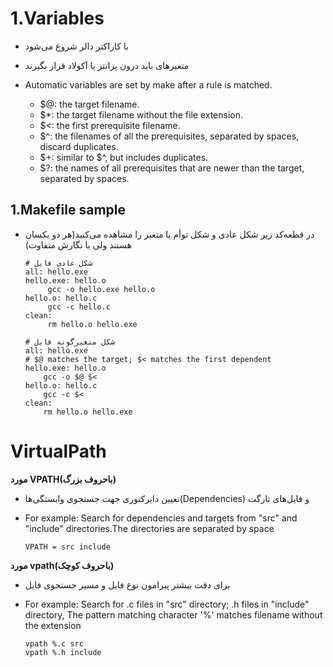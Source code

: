 # 1.Variables

* با کاراکتر دالر شروع می‌شود
* متغیرهای باید درون پرانتز یا آکولاد قرار بگیرند




* Automatic variables are set by make after a rule is matched.
    * $@: the target filename.
    * $*: the target filename without the file extension.
    * $<: the first prerequisite filename.
    * $^: the filenames of all the prerequisites, separated by spaces, discard duplicates.
    * $+: similar to $^, but includes duplicates.
    * $?: the names of all prerequisites that are newer than the target, separated by spaces.

## 1.Makefile sample

* در قطعه‌کد زیر شکل عادی و شکل توأم با متغیر را مشاهده می‌کنید(هر دو یکسان هستند ولی با نگارش متفاوت)

  ```shell
  # شکل عادی فایل
  all: hello.exe
  hello.exe: hello.o
       gcc -o hello.exe hello.o
  hello.o: hello.c
       gcc -c hello.c
  clean:
       rm hello.o hello.exe
  ```

  ```shell
  # شکل متغیرگونه فایل
  all: hello.exe
  # $@ matches the target; $< matches the first dependent
  hello.exe: hello.o
      gcc -o $@ $<
  hello.o: hello.c
      gcc -c $<
  clean:
      rm hello.o hello.exe
  ```

# VirtualPath

**مورد VPATH(باحروف بزرگ)**
* تعیین دایرکتوری جهت جستجوی وابستگی‌ها(Dependencies) و فایل‌های تارگت
* For example: Search for dependencies and targets from "src" and "include" directories.The directories are separated by space

  ```shell
  VPATH = src include
  ```

**مورد vpath(باحروف کوچک)**
* برای دقت بیشتر پیرامون نوع فایل و مسیر جستجوی فایل
* For example: Search for .c files in "src" directory; .h files in "include" directory, The pattern matching character '%' matches filename without the extension

  ```
  vpath %.c src
  vpath %.h include
  ```
